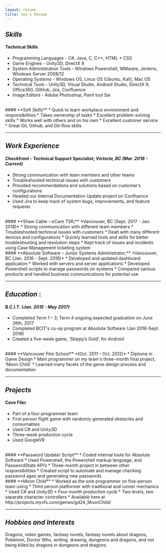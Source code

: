 ```yaml
---
layout: resume
title: Jay's Resume
---
```


## ***Skills***

#### **Technical Skills**

*	Programming Languages - C#, Java, C, C++, HTML + CSS
*	Game Engines - Unity3D, DirectX 9
*   System Administration Tools - Windows Powershell, WMware, Jenkins, Windows Server 2008/12 
*   Operating Systems - Windows OS, Linux OS (Ubuntu, Kali), Mac OS
*	Technical Tools - Unity3D, Visual Studio, Android Studio, DirectX 9, Office360, GitHub, Jira, Confluence
*	Image Editors - Adobe Photoshop, Paint tool Sai 

<br/>
#### **Soft Skills**
*	Quick to learn workplace environment and responsibilities
*	Takes ownership of tasks
*	Excellent problem-solving skills
*	Works well with others and on his own
*	Excellent customer service
*	Great Git, Github, and Git-flow skills

*****

## ***Work Experience***

#### **Checkfront - Technical Support Specialist;** *Victoria, BC (Mar. 2018 - Current)*
* Strong communication with team members and other teams
* Troubleshooted technical issues with customers
* Provided recommendations and solutions based on customer’s configurations
* Headed our Internal Documentation Update project on Confluence
* Used Jira to keep track of system bugs, improvements, and feature requests

<br/>
#### **Shaw Cable – eCare TSR;** *Vancouver, BC (Sept. 2017 - Jan. 2018)*
* Strong communication with different team members
* Troubleshooted technical issues with customers
* Dealt with many different devices and configurations
* Quickly learned tools and skills for better troubleshooting and resolution steps
* Kept track of issues and incidents using Case Management ticketing system

<br/>
#### **Absolute Software – Junior Systems Administrator;** *Vancouver, BC (Jan. 2016 - Sept. 2016)*
*	Developed and updated dashboard application
*	Worked with servers and server applications
*	Developed Powershell scripts to manage passwords on systems
*	Compared various products and handled business communications for potential use

*****

## ***Education*** :
#### **B.C.I.T.** *(Jan. 2015 - May 2017)*
*	Completed Term 1 – 3; Term 4 ongoing expected graduation on June 26th, 2017
*	Completed BCIT's co-op program at Absolute Software (Jan 2016-Sept. 2016)
*	Created a five-week game, ‘Skippy’s Gold’, for Android

<br/>
#### **Vancouver Film School** *(Oct. 2011 - Oct. 2012)*
*	Diploma in Game Design
*	Main programmer on my team's three-month final project, 'Moon Child'
*	Learned many facets of the game design process and documentation

*****

## ***Projects***

#### **Cave Flier**
*	Part of a four-programmer team
*	First person flight game with randomly generated obstacles and consumables
*	Used C# and Unity3D
*	Three-week production cycle
*	Used GoogleVR

<br/>
#### **Password Updater Script**
*	Coded internal tools for Absolute Software
*	Used Powershell, the Powershell markup language, and PasswordState API’s
*	Three-month project in between other responsibilities
*	Created script to automate and manage checking password ages and generating new passwords

<br/>
#### **Moon Child**
*	Worked as the sole programmer on five-person team using 
*	Third person platformer with traditional and runner mechanics
*	Used C# and Unity3D
*	Four-month production cycle
*	Two levels, two separate character controllers
*	Available here at http://projects.myvfs.com/games/gd24_MoonChild/
		 
*****

## ***Hobbies and Interests***

Dragons, video games, fantasy novels, fantasy novels about dragons, Pokémon, Doctor Who, writing, drawing, dungeons and dragons, and not being killed by dragons in dungeons and dragons.


